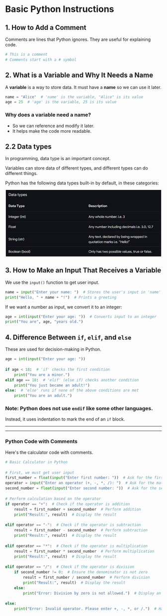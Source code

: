# Basic Python Instructions

## 1. How to Add a Comment
Comments are lines that Python ignores. They are useful for explaining code.

```python
# This is a comment
# Comments start with a # symbol
```

## 2. What is a Variable and Why It Needs a Name
A **variable** is a way to store data. It must have a **name** so we can use it later.

```python
name = "Alice"  # 'name' is the variable, "Alice" is its value
age = 25  # 'age' is the variable, 25 is its value
```

### Why does a variable need a name?
- So we can reference and modify it later.
- It helps make the code more readable.


## 2.2 Data types   

In programming, data type is an important concept.

Variables can store data of different types, and different types can do different things.

Python has the following data types built-in by default, in these categories:  

<div align="center">
  <img src="https://github.com/DeniCastro/CompSciAEA/blob/ProgramDevelopmentCycle/Picture2.jpg" alt="Data types" width="500"> 
</div>   

  
  
## 3. How to Make an Input That Receives a Variable
We use the `input()` function to get user input.

```python
name = input("Enter your name: ")  # Stores the user's input in 'name'
print("Hello, " + name + "!")  # Prints a greeting
```

If we want a number as input, we convert it to an integer:

```python
age = int(input("Enter your age: "))  # Converts input to an integer
print("You are", age, "years old.")
```

## 4. Difference Between `if`, `elif`, and `else`
These are used for decision-making in Python.

```python
age = int(input("Enter your age: "))

if age < 18:  # 'if' checks the first condition
    print("You are a minor.")
elif age == 18:  # 'elif' (else if) checks another condition
    print("You just became an adult!")
else:  # 'else' runs if none of the above conditions are met
    print("You are an adult.")
```

### Note: Python does **not** use `endif` like some other languages.
Instead, it uses indentation to mark the end of an `if` block.

---

---

### **Python Code with Comments**
Here's the calculator code with comments.

```python
# Basic Calculator in Python

# First, we must get user input
first_number = float(input("Enter first number: "))  # Ask for the first number
operator = input("Enter an operator (+, -, *, /): ")  # Ask for the mathematical operator
second_number = float(input("Enter second number: "))  # Ask for the second number

# Perform calculation based on the operator
if operator == "+":  # Check if the operator is addition
    result = first_number + second_number  # Perform addition
    print("Result:", result)  # Display the result

elif operator == "-":  # Check if the operator is subtraction
    result = first_number - second_number  # Perform subtraction
    print("Result:", result)  # Display the result

elif operator == "*":  # Check if the operator is multiplication
    result = first_number * second_number  # Perform multiplication
    print("Result:", result)  # Display the result

elif operator == "/":  # Check if the operator is division
    if second_number != 0:  # Ensure the denominator is not zero
        result = first_number / second_number  # Perform division
        print("Result:", result)  # Display the result
    else:
        print("Error: Division by zero is not allowed.")  # Display an error message if dividing by zero

else:
    print("Error: Invalid operator. Please enter +, -, *, or /.")  # Handle invalid operator input
